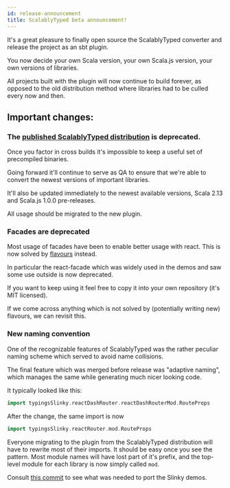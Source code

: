 ```yaml
---
id: release-announcement
title: ScalablyTyped beta announcement!
---
```



It's a great pleasure to finally open source the ScalablyTyped converter 
 and release the project as an sbt plugin. 

You now decide your own Scala version, your own Scala.js version, your own versions of libraries.

All projects built with the plugin will now continue to build forever, as opposed to the old distribution method
 where libraries had to be culled every now and then.
 

## Important changes:

### The [published ScalablyTyped distribution](https://github.com/oyvindberg/ScalablyTyped) is deprecated.

Once you factor in cross builds it's impossible to keep a useful set of precompiled binaries.

Going forward it'll continue to serve as QA to ensure that we're able to 
 convert the newest versions of important libraries.

It'll also be updated immediately to the newest available versions, Scala 2.13 and Scala.js 1.0.0 pre-releases.

All usage should be migrated to the new plugin.

### Facades are deprecated
Most usage of facades have been to enable better usage with react.
This is now solved by [flavours](flavour.md) instead. 

In particular the react-facade which was widely used in the demos and saw some use outside is now deprecated.

If you want to keep using it feel free to copy it into your own repository (it's MIT licensed).

If we come across anything which is not solved by (potentially writing new) flavours, we can revisit this.

### New naming convention

One of the recognizable features of ScalablyTyped was the rather peculiar naming scheme which served to avoid name collisions.

The final feature which was merged before release was "adaptive naming", which manages the same while generating much nicer looking code.

It typically looked like this:
```scala
import typingsSlinky.reactDashRouter.reactDashRouterMod.RouteProps
```

After the change, the same import is now
```scala
import typingsSlinky.reactRouter.mod.RouteProps
```

Everyone migrating to the plugin from the ScalablyTyped distribution will have to rewrite most of their imports.
It should be easy once you see the pattern. Most module names will have lost part of it's prefix, and the top-level
module for each library is now simply called `mod`. 

Consult [this commit](https://github.com/ScalablyTyped/SlinkyTypedDemos/commit/e135fc55aeaf53162d9cd472f5cc0bee76bdabe0)
to see what was needed to port the Slinky demos.

